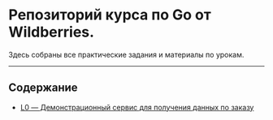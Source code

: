 # Репозиторий курса по Go от Wildberries.

Здесь собраны все практические задания и материалы по урокам.

---

## Содержание

- [L0 — Демонстрационный сервис для получения данных по заказу](./L0/README.md)